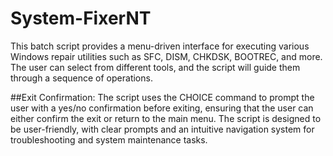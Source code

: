# System-FixerNT
This batch script provides a menu-driven interface for executing various Windows repair utilities such as SFC, DISM, CHKDSK, BOOTREC, and more. The user can select from different tools, and the script will guide them through a sequence of operations.

##Exit Confirmation: The script uses the CHOICE command to prompt the user with a yes/no confirmation before exiting, ensuring that the user can either confirm the exit or return to the main menu.
The script is designed to be user-friendly, with clear prompts and an intuitive navigation system for troubleshooting and system maintenance tasks.
